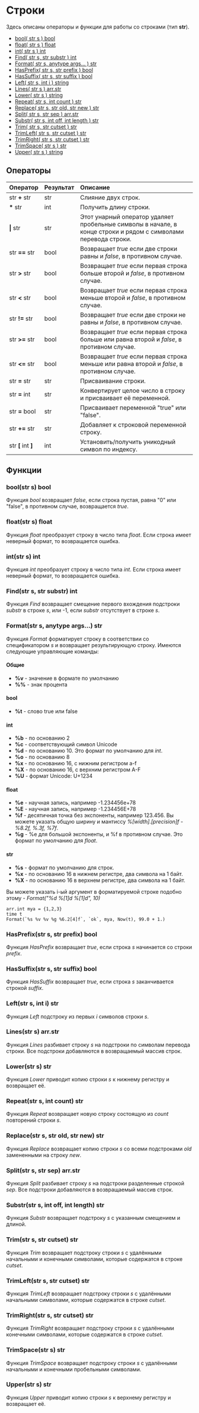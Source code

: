 # Строки

Здесь описаны операторы и функции для работы со строками \(тип **str**\).

* [bool\( str s \) bool](string.md#bool-str-s-bool)
* [float\( str s \) float](string.md#float-str-s-float)
* [int\( str s \) int](string.md#int-str-s-int)
* [Find\( str s, str substr \) int](string.md#find-str-s-str-substr-int)
* [Format\( str s, anytype args... \) str](string.md#format-str-s-anytype-args-str)
* [HasPrefix\( str s, str prefix \) bool](string.md#hasprefix-str-s-str-prefix-bool)
* [HasSuffix\( str s, str suffix \) bool](string.md#hassuffix-str-s-str-suffix-bool)
* [Left\( str s, int i \) string](string.md#left-str-s-int-i-str)
* [Lines\( str s \) arr.str](string.md#lines-str-s-arr-str)
* [Lower\( str s \) string](string.md#lower-str-s-str)
* [Repeat\( str s, int count \) str](string.md#repeat-str-s-int-count-str)
* [Replace\( str s, str old, str new \) str](string.md#replace-str-s-str-old-str-new-str)
* [Split\( str s, str sep \) arr.str](string.md#split-str-s-str-sep-arr-str)
* [Substr\( str s, int off, int length \) str](string.md#substr-str-s-int-off-int-length-str)
* [Trim\( str s, str cutset \) str](string.md#trim-str-s-str-cutset-str)
* [TrimLeft\( str s, str cutset \) str](string.md#trimleft-str-s-str-cutset-str)
* [TrimRight\( str s, str cutset \) str](string.md#trimright-str-s-str-cutset-str)
* [TrimSpace\( str s \) str](string.md#trimspace-str-s-str)
* [Upper\( str s \) string](string.md#upper-str-s-str)

## Операторы

| Оператор | Результат | Описание |
| :--- | :--- | :--- |
| str **+** str | str | Слияние двух строк. |
| **\*** str | int | Получить длину строки. |
| **\|** str | str | Этот унарный оператор удаляет пробельные символы в начале, в конце строки и рядом с символами перевода строки. |
| str **==** str | bool | Возвращает _true_ если две строки равны и _false_, в противном случае. |
| str **&gt;** str | bool | Возвращает _true_ если первая строка больше второй и _false_, в противном случае. |
| str **&lt;** str | bool | Возвращает _true_ если первая строка меньше второй и _false_, в противном случае. |
| str **!=** str | bool | Возвращает _true_ если две строки не равны и _false_, в противном случае. |
| str **&gt;=** str | bool | Возвращает _true_ если первая строка больше или равна второй и _false_, в противном случае. |
| str **&lt;=** str | bool | Возвращает _true_ если первая строка меньше или равна второй и _false_, в противном случае. |
| str **=** str | str | Присваивание строки. |
| str **=** int | str | Конвертирует целое число в строку и присваивает её переменной. |
| str **=** bool | str | Присваивает переменной "true" или "false". |
| str **+=** str | str | Добавляет к строковой переменной строку. |
| str **\[** int **\]** | int | Установить/получить уникодный символ по индексу. |

## Функции

### bool\(str s\) bool

Функция _bool_ возвращает _false_, если строка пустая, равна "0" или "false", в противном случае, возвращается _true_.

### float\(str s\) float

Функция _float_ преобразует строку в число типа _float_. Если строка имеет неверный формат, то возвращается ошибка.

### int\(str s\) int

Функция _int_ преобразует строку в число типа _int_. Если строка имеет неверный формат, то возвращается ошибка.

### Find\(str s, str substr\) int

Функция _Find_ возвращает смещение первого вхождения подстроки _substr_ в строке _s_, или -1, если _substr_ отсутствует в строке _s_.

### Format\(str s, anytype args...\) str

Функция _Format_ форматирует строку в соответствии со спецификатором _s_ и возвращает результирующую строку. Имеются следующие управляющие команды:

#### Общие

* **%v** - значение в формате по умолчанию
* **%%** - знак процента 

#### bool

* **%t** -    слово true или false

#### int

* **%b** - по основанию 2
* **%c** - соответствующий символ Unicode
* **%d** - по основанию 10. Это формат по умолчанию для _int_.
* **%o** - по основанию 8
* **%x** - по основанию 16, с нижним регистром a-f
* **%X** - по основанию 16, с верхним регистром A-F
* **%U** - формат    Unicode: U+1234

#### float

* **%e** - научная запись, например -1.234456e+78
* **%E** - научная запись, например -1.234456E+78
* **%f** - десятичная точка без экспоненты, например 123.456. Вы можете указать общую ширину и мантиссу _%\[width\].\[precision\]f_ - _%8.2f, %.3f, %7f_.
* **%g** - %e для большой экспоненты, и %f в противном случае. Это формат по умолчанию для _float_.

#### str

* **%s** - формат по умолчанию для строк.
* **%x** - по основанию 16 в нижнем регистре, два символа на 1 байт.
* **%X** - по основанию 16 в верхнем регистре, два символа на 1 байт.

Вы можете указать i-ый аргумент в форматируемой строке подобно этому - _Format\("%d %\[1\]d %\[1\]d", 10\)_

```text
arr.int mya = {1,2,3}
time t
Format(`%s %v %v %g %6.2[4]f`, `ok`, mya, Now(t), 99.0 + 1.)
```

### HasPrefix\(str s, str prefix\) bool

Функция _HasPrefix_ возвращает _true_, если строка _s_ начинается со строки _prefix_.

### HasSuffix\(str s, str suffix\) bool

Функция _HasSuffix_ возвращает _true_, если строка _s_ заканчивается строкой _suffix_.

### Left\(str s, int i\) str

Функция _Left_ подстроку из первых _i_ символов строки _s_.

### Lines\(str s\) arr.str

Функция _Lines_ разбивает строку _s_ на подстроки по символам перевода строки. Все подстроки добавляются в возвращаемый массив строк.

### Lower\(str s\) str

Функция _Lower_ приводит копию строки _s_ к нижнему регистру и возвращает её.

### Repeat\(str s, int count\) str

Функция _Repeat_ возвращает новую строку состоящую из _count_ повторений строки _s_.

### Replace\(str s, str old, str new\) str

Функция _Replace_ возвращает копию строки _s_ со всеми подстроками _old_ замененными на строку _new_.

### Split\(str s, str sep\) arr.str

Функция _Split_ разбивает строку _s_ на подстроки разделенные строкой _sep_. Все подстроки добавляются в возвращаемый массив строк.

### Substr\(str s, int off, int length\) str

Функция _Substr_ возвращает подстроку _s_ с указанным смещением и длиной.

### Trim\(str s, str cutset\) str

Функция _Trim_ возвращает подстроку строки _s_ с удалёнными начальными и конечными символами, которые содержатся в строке _cutset_.

### TrimLeft\(str s, str cutset\) str

Функция _TrimLeft_ возвращает подстроку строки _s_ с удалёнными начальными символами, которые содержатся в строке _cutset_.

### TrimRight\(str s, str cutset\) str

Функция _TrimRight_ возвращает подстроку строки _s_ с удалёнными конечными символами, которые содержатся в строке _cutset_.

### TrimSpace\(str s\) str

Функция _TrimSpace_ возвращает подстроку строки _s_ с удалёнными начальными и конечными пробельными символами.

### Upper\(str s\) str

Функция _Upper_ приводит копию строки _s_ к верхнему регистру и возвращает её.

